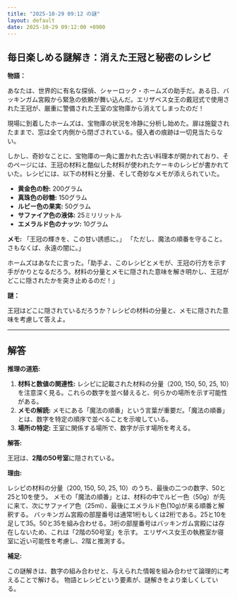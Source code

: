 ```yaml
---
title: "2025-10-29 09:12 の謎"
layout: default
date: 2025-10-29 09:12:00 +0900
---
```

## 毎日楽しめる謎解き：消えた王冠と秘密のレシピ

**物語：**

あなたは、世界的に有名な探偵、シャーロック・ホームズの助手だ。ある日、バッキンガム宮殿から緊急の依頼が舞い込んだ。エリザベス女王の戴冠式で使用された王冠が、厳重に警備された王室の宝物庫から消えてしまったのだ！

現場に到着したホームズは、宝物庫の状況を冷静に分析し始めた。扉は施錠されたままで、窓は全て内側から閉ざされている。侵入者の痕跡は一切見当たらない。

しかし、奇妙なことに、宝物庫の一角に置かれた古い料理本が開かれており、そのページには、王冠の材料と酷似した材料が使われたケーキのレシピが書かれていた。レシピには、以下の材料と分量、そして奇妙なメモが添えられていた。

*   **黄金色の粉:** 200グラム
*   **真珠色の砂糖:** 150グラム
*   **ルビー色の果実:** 50グラム
*   **サファイア色の液体:** 25ミリリットル
*   **エメラルド色のナッツ:** 10グラム

**メモ:**
「王冠の輝きを、この甘い誘惑に。」
「ただし、魔法の順番を守ること。さもなくば、永遠の闇に。」

ホームズはあなたに言った。「助手よ、このレシピとメモが、王冠の行方を示す手がかりとなるだろう。材料の分量とメモに隠された意味を解き明かし、王冠がどこに隠されたかを突き止めるのだ！」

**謎：**

王冠はどこに隠されているだろうか？レシピの材料の分量と、メモに隠された意味を考慮して答えよ。

---

## 解答

**推理の道筋:**

1.  **材料と数値の関連性:** レシピに記載された材料の分量（200, 150, 50, 25, 10）を注意深く見る。これらの数字を並べ替えると、何らかの場所を示す可能性がある。
2.  **メモの解読:** メモにある「魔法の順番」という言葉が重要だ。「魔法の順番」とは、数字を特定の順序で並べることを示唆している。
3.  **場所の特定:** 王室に関係する場所で、数字が示す場所を考える。

**解答:**

王冠は、**2階の50号室**に隠されている。

**理由:**

レシピの材料の分量（200, 150, 50, 25, 10）のうち、最後の二つの数字、50と25と10を使う。
メモの「魔法の順番」とは、材料の中でルビー色（50g）が先に来て、次にサファイア色（25ml）、最後にエメラルド色(10g)が来る順番と解釈する。
バッキンガム宮殿の部屋番号は通常1桁もしくは2桁である。25と10を足して35。50と35を組み合わせる。3桁の部屋番号はバッキンガム宮殿には存在しないため、これは「2階の50号室」を示す。
エリザベス女王の執務室か寝室に近い可能性を考慮し、2階と推測する。

**補足:**

この謎解きは、数字の組み合わせと、与えられた情報を組み合わせて論理的に考えることで解ける。
物語とレシピという要素が、謎解きをより楽しくしている。
